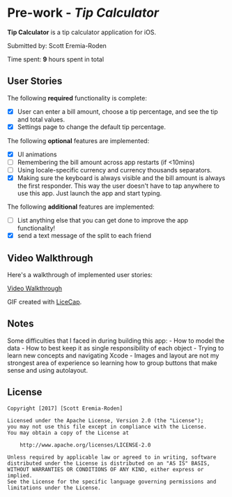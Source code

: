 # Pre-work - *Tip Calculator*

**Tip Calculator** is a tip calculator application for iOS.

Submitted by: Scott Eremia-Roden

Time spent: **9** hours spent in total

## User Stories

The following **required** functionality is complete:

* [x] User can enter a bill amount, choose a tip percentage, and see the tip and total values.
* [x] Settings page to change the default tip percentage.

The following **optional** features are implemented:
* [x] UI animations
* [ ] Remembering the bill amount across app restarts (if <10mins)
* [ ] Using locale-specific currency and currency thousands separators.
* [x] Making sure the keyboard is always visible and the bill amount is always the first responder. This way the user doesn't have to tap anywhere to use this app. Just launch the app and start typing.

The following **additional** features are implemented:

- [ ] List anything else that you can get done to improve the app functionality!
- [x] send a text message of the split to each friend

## Video Walkthrough 

Here's a walkthrough of implemented user stories:

[Video Walkthrough](http://i.imgur.com/VdWmL1d.gifv)

GIF created with [LiceCap](http://www.cockos.com/licecap/).

## Notes

Some difficulties that I faced in during building this app:
    - How to model the data
    - How to best keep it as single responsibility of each object
    - Trying to learn new concepts and navigating Xcode
    - Images and layout are not my strongest area of experience so learning how to group buttons that make sense and using autolayout.

## License

    Copyright [2017] [Scott Eremia-Roden]

    Licensed under the Apache License, Version 2.0 (the "License");
    you may not use this file except in compliance with the License.
    You may obtain a copy of the License at

        http://www.apache.org/licenses/LICENSE-2.0

    Unless required by applicable law or agreed to in writing, software
    distributed under the License is distributed on an "AS IS" BASIS,
    WITHOUT WARRANTIES OR CONDITIONS OF ANY KIND, either express or implied.
    See the License for the specific language governing permissions and
    limitations under the License.
